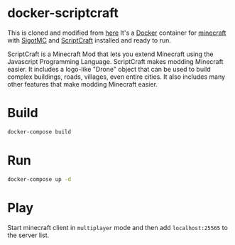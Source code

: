 # docker-scriptcraft

This is cloned and modified from [here](https://github.com/tclavier/docker-scriptcraft)
It's a [Docker](http://www.docker.com) container for [minecraft]() with
[SigotMC](https://www.spigotmc.org/) and [ScriptCraft](http://scriptcraftjs.org/)
installed and ready to run.

ScriptCraft is a Minecraft Mod that lets you extend Minecraft using the Javascript Programming Language. ScriptCraft makes modding Minecraft easier. It includes a logo-like "Drone" object that can be used to build complex buildings, roads, villages, even entire cities. It also includes many other features that make modding Minecraft easier.

# Build

```bash
docker-compose build
```

# Run

```bash
docker-compose up -d 
```

# Play

Start minecraft client in `multiplayer` mode and then add `localhost:25565` to the server list. 